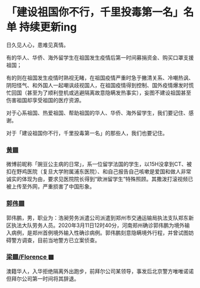 # 「建设祖国你不行，千里投毒第一名」名单    持续更新ing
日久见人心，患难见真情。

有的华人、华侨、海外留学生在祖国发生疫情后第一时间募捐资金、购买口罩支援祖国；

有的则在祖国发生疫情时熟视无睹，在祖国疫情严重时急于撇清关系、冷嘲热讽、阴阳怪气、和外国人一起嘲讽歧视国人，在祖国疫情得到控制、国外疫情爆发时慌忙回国（甚至为了顺利登机或逃避隔离故意隐瞒发热事实），妄图不建设祖国甚至伤害祖国却享受祖国的医疗资源。

对于心系祖国、热爱祖国、帮助祖国的华人、华侨、海外留学生，我们要记住、感谢。

对于「建设祖国你不行，千里投毒第一名」的那些人，我们也要记住。

### [黄▩](https://github.com/gongzhi250/sb250/blob/master/1.md "黄▩")

微博前昵称「豌豆公主病的日常」，系一位留学法国的学生，以15H没拿到CT、被扣在野鸡医院（复旦大学附属浦东医院）、和自己报告自己咳嗽是爱国和做人非常诚实的体现为由，要求见医院院长得到“欧洲留学生”特殊照顾。其撒泼打滚视频已被上传至外网，严重损害了中国形象。

### [郭伟▩](https://github.com/gongzhi250/sb250/blob/master/2.md "郭伟▩")

郭伟鹏，男，职业为：浩昶劳务派遣公司派遣到郑州市交通运输局执法支队郑东新区执法大队劳务人员。2020年3月11日12时40分，河南郑州确诊郭伟鹏为境外输入病例，是郑州首例境外输入性确诊病例。郭伟鹏刻意隐瞒境外行程，并曾试图妨碍警方调查，目前当地警方已立案侦查。

### [梁▩/Florence ▩](https://github.com/gongzhi250/sb250/blob/master/3.md "梁▩/Florence ▩")

澳籍华人，入华拒绝隔离外出跑步，前拜尔公司某领导，事发后北京警方唯唯诺诺但拜尔公司第一时间将其辞退。

